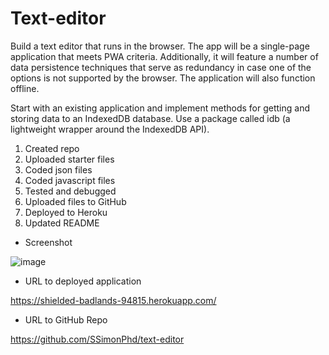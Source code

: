 # Text-editor

Build a text editor that runs in the browser. The app will be a single-page application that meets PWA criteria. Additionally, it will feature a number of data persistence techniques that serve as redundancy in case one of the options is not supported by the browser. The application will also function offline.

Start with an existing application and implement methods for getting and storing data to an IndexedDB database. Use a package called idb (a lightweight wrapper around the IndexedDB API).

1. Created repo
1. Uploaded starter files
1. Coded json files
1. Coded javascript files
1. Tested and debugged
1. Uploaded files to GitHub
1. Deployed to Heroku
1. Updated README

- Screenshot

![image](https://user-images.githubusercontent.com/60651145/206161192-49c29c3f-8110-48bd-b827-15a537ff9cc6.png)

- URL to deployed application

https://shielded-badlands-94815.herokuapp.com/


- URL to GitHub Repo

https://github.com/SSimonPhd/text-editor